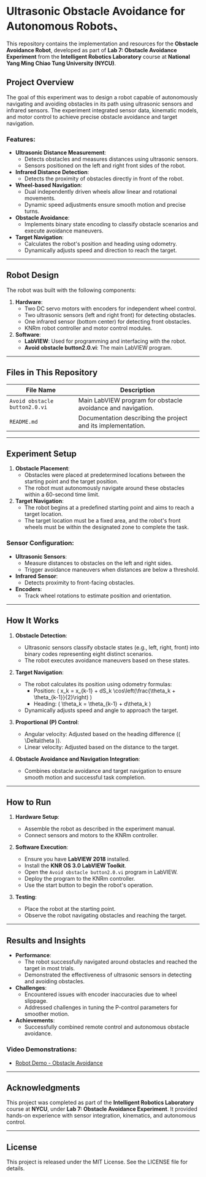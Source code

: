 # Ultrasonic Obstacle Avoidance for Autonomous Robots、

This repository contains the implementation and resources for the **Obstacle Avoidance Robot**, developed as part of **Lab 7: Obstacle Avoidance Experiment** from the **Intelligent Robotics Laboratory** course at **National Yang Ming Chiao Tung University (NYCU)**.

## Project Overview

The goal of this experiment was to design a robot capable of autonomously navigating and avoiding obstacles in its path using ultrasonic sensors and infrared sensors. The experiment integrated sensor data, kinematic models, and motor control to achieve precise obstacle avoidance and target navigation.

### Features:
- **Ultrasonic Distance Measurement**:
  - Detects obstacles and measures distances using ultrasonic sensors.
  - Sensors positioned on the left and right front sides of the robot.
- **Infrared Distance Detection**:
  - Detects the proximity of obstacles directly in front of the robot.
- **Wheel-based Navigation**:
  - Dual independently driven wheels allow linear and rotational movements.
  - Dynamic speed adjustments ensure smooth motion and precise turns.
- **Obstacle Avoidance**:
  - Implements binary state encoding to classify obstacle scenarios and execute avoidance maneuvers.
- **Target Navigation**:
  - Calculates the robot's position and heading using odometry.
  - Dynamically adjusts speed and direction to reach the target.

---

## Robot Design

The robot was built with the following components:
1. **Hardware**:
   - Two DC servo motors with encoders for independent wheel control.
   - Two ultrasonic sensors (left and right front) for detecting obstacles.
   - One infrared sensor (bottom center) for detecting front obstacles.
   - KNRm robot controller and motor control modules.
2. **Software**:
   - **LabVIEW**: Used for programming and interfacing with the robot.
   - **Avoid obstacle button2.0.vi**: The main LabVIEW program.

---

## Files in This Repository

| File Name                       | Description                                                             |
|---------------------------------|-------------------------------------------------------------------------|
| `Avoid obstacle button2.0.vi`   | Main LabVIEW program for obstacle avoidance and navigation.             |
| `README.md`                     | Documentation describing the project and its implementation.            |

---

## Experiment Setup

1. **Obstacle Placement**:
   - Obstacles were placed at predetermined locations between the starting point and the target position.
   - The robot must autonomously navigate around these obstacles within a 60-second time limit.
2. **Target Navigation**:
   - The robot begins at a predefined starting point and aims to reach a target location.
   - The target location must be a fixed area, and the robot's front wheels must be within the designated zone to complete the task.

### Sensor Configuration:
- **Ultrasonic Sensors**:
  - Measure distances to obstacles on the left and right sides.
  - Trigger avoidance maneuvers when distances are below a threshold.
- **Infrared Sensor**:
  - Detects proximity to front-facing obstacles.
- **Encoders**:
  - Track wheel rotations to estimate position and orientation.

---

## How It Works

1. **Obstacle Detection**:
   - Ultrasonic sensors classify obstacle states (e.g., left, right, front) into binary codes representing eight distinct scenarios.
   - The robot executes avoidance maneuvers based on these states.

2. **Target Navigation**:
   - The robot calculates its position using odometry formulas:
     - Position: \( x_k = x_{k-1} + dS_k \cos\left(\frac{\theta_k + \theta_{k-1}}{2}\right) \)
     - Heading: \( \theta_k = \theta_{k-1} + d\theta_k \)
   - Dynamically adjusts speed and angle to approach the target.

3. **Proportional (P) Control**:
   - Angular velocity: Adjusted based on the heading difference (\( \Delta\theta \)).
   - Linear velocity: Adjusted based on the distance to the target.

4. **Obstacle Avoidance and Navigation Integration**:
   - Combines obstacle avoidance and target navigation to ensure smooth motion and successful task completion.

---

## How to Run

1. **Hardware Setup**:
   - Assemble the robot as described in the experiment manual.
   - Connect sensors and motors to the KNRm controller.

2. **Software Execution**:
   - Ensure you have **LabVIEW 2018** installed.
   - Install the **KNR OS 3.0 LabVIEW Toolkit**.
   - Open the `Avoid obstacle button2.0.vi` program in LabVIEW.
   - Deploy the program to the KNRm controller.
   - Use the start button to begin the robot's operation.

3. **Testing**:
   - Place the robot at the starting point.
   - Observe the robot navigating obstacles and reaching the target.

---

## Results and Insights

- **Performance**:
  - The robot successfully navigated around obstacles and reached the target in most trials.
  - Demonstrated the effectiveness of ultrasonic sensors in detecting and avoiding obstacles.
- **Challenges**:
  - Encountered issues with encoder inaccuracies due to wheel slippage.
  - Addressed challenges in tuning the P-control parameters for smoother motion.
- **Achievements**:
  - Successfully combined remote control and autonomous obstacle avoidance.

### Video Demonstrations:
- [Robot Demo - Obstacle Avoidance](https://youtube.com/shorts/tcRDjVsSMuw?si=EgzkLE4JvqrKHcYB)

---

## Acknowledgments

This project was completed as part of the **Intelligent Robotics Laboratory** course at **NYCU**, under **Lab 7: Obstacle Avoidance Experiment**. It provided hands-on experience with sensor integration, kinematics, and autonomous control.

---

## License

This project is released under the MIT License. See the LICENSE file for details.
